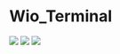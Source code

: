 # Wio_Terminal

![](.Wio_Term/Anh/anh1.jpg)
![](.Wio_Terminal/anh2.jpg)
![](.Wio_Terminal/anh3.jpg)

